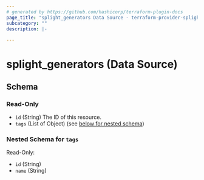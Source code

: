 ```yaml
---
# generated by https://github.com/hashicorp/terraform-plugin-docs
page_title: "splight_generators Data Source - terraform-provider-splight"
subcategory: ""
description: |-
  
---
```


# splight_generators (Data Source)





<!-- schema generated by tfplugindocs -->
## Schema

### Read-Only

- `id` (String) The ID of this resource.
- `tags` (List of Object) (see [below for nested schema](#nestedatt--tags))

<a id="nestedatt--tags"></a>
### Nested Schema for `tags`

Read-Only:

- `id` (String)
- `name` (String)
